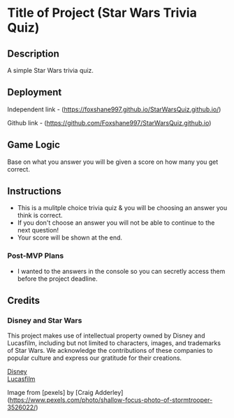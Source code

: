 # Title of Project (Star Wars Trivia Quiz)

## Description

A simple Star Wars trivia quiz.


## Deployment

Independent link - (https://foxshane997.github.io/StarWarsQuiz.github.io/)

Github link - (https://github.com/Foxshane997/StarWarsQuiz.github.io)

## Game Logic

 Base on what you answer you will be given a score on how many you get correct. 

## Instructions 
- This is a mulitple choice trivia quiz & you will be choosing an answer you think is correct.
- If you don't choose an answer you will not be able to continue to the next question!
- Your score will be shown at the end. 

### Post-MVP Plans

- I wanted to the answers in the console so you can secretly access them before the project deadline.

## Credits

### Disney and Star Wars

This project makes use of intellectual property owned by Disney and Lucasfilm, including but not limited to characters, images, and trademarks of Star Wars. We acknowledge the contributions of these companies to popular culture and express our gratitude for their creations.

[Disney](https://www.disney.com/)  
[Lucasfilm](https://www.lucasfilm.com/)


Image from [pexels] by [Craig Adderley]
(https://www.pexels.com/photo/shallow-focus-photo-of-stormtrooper-3526022/)